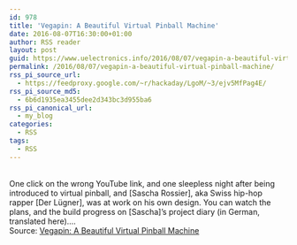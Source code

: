 ```yaml
---
id: 978
title: 'Vegapin: A Beautiful Virtual Pinball Machine'
date: 2016-08-07T16:30:00+01:00
author: RSS reader
layout: post
guid: https://www.uelectronics.info/2016/08/07/vegapin-a-beautiful-virtual-pinball-machine/
permalink: /2016/08/07/vegapin-a-beautiful-virtual-pinball-machine/
rss_pi_source_url:
  - https://feedproxy.google.com/~r/hackaday/LgoM/~3/ejv5MfPag4E/
rss_pi_source_md5:
  - 6b6d1935ea3455dee2d343bc3d955ba6
rss_pi_canonical_url:
  - my_blog
categories:
  - RSS
tags:
  - RSS
---
```

&#013;  
One click on the wrong YouTube link, and one sleepless night after being introduced to virtual pinball, and [Sascha Rossier], aka Swiss hip-hop rapper [Der Lügner], was at work on his own design. You can watch the plans, and the build progress on [Sascha]’s project diary (in German, translated here).…&#013;  
Source: <a href="https://feedproxy.google.com/~r/hackaday/LgoM/~3/ejv5MfPag4E/" target="_blank">Vegapin: A Beautiful Virtual Pinball Machine</a>